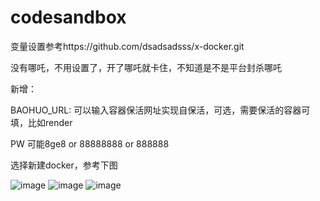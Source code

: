 # codesandbox

变量设置参考https://github.com/dsadsadsss/x-docker.git

没有哪吒，不用设置了，开了哪吒就卡住，不知道是不是平台封杀哪吒

新增：

BAOHUO_URL: 可以输入容器保活网址实现自保活，可选，需要保活的容器可填，比如render

PW 可能8ge8  or  88888888  or 888888    

选择新建docker，参考下图

 ![image](https://github.com/seav1/codesandbox/blob/main/sd.PNG)
 ![image](https://github.com/seav1/codesandbox/blob/main/sd2.PNG)
 ![image](https://github.com/seav1/codesandbox/blob/main/sd3.PNG)
